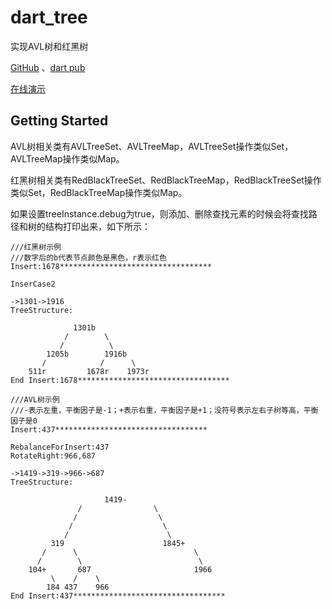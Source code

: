 # dart_tree

实现AVL树和红黑树

[GitHub](https://github.com/LBXjixiangniao/dart_tree) 、[dart pub](https://pub.dev/packages/dart_tree)

[在线演示](https://lbxjixiangniao.github.io/build/web/#)
## Getting Started

AVL树相关类有AVLTreeSet、AVLTreeMap，AVLTreeSet操作类似Set，AVLTreeMap操作类似Map。

红黑树相关类有RedBlackTreeSet、RedBlackTreeMap，RedBlackTreeSet操作类似Set，RedBlackTreeMap操作类似Map。

如果设置treeInstance.debug为true，则添加、删除查找元素的时候会将查找路径和树的结构打印出来，如下所示：

```
///红黑树示例
///数字后的b代表节点颜色是黑色，r表示红色
Insert:1678**********************************

InserCase2

->1301->1916
TreeStructure:

              1301b
            /        \
           /          \
        1205b        1916b
       /            /      \
    511r         1678r    1973r
End Insert:1678**********************************
```

```
///AVL树示例
///-表示左重，平衡因子是-1；+表示右重，平衡因子是+1；没符号表示左右子树等高，平衡因子是0
Insert:437**********************************

RebalanceForInsert:437
RotateRight:966,687

->1419->319->966->687
TreeStructure:

                     1419-
               /                \
              /                  \
             /                    \
            /                      \
         319                      1845+
       /      \                          \
      /        \                          \
    104+       687                       1966
         \    /    \
        184 437    966
End Insert:437**********************************


```
